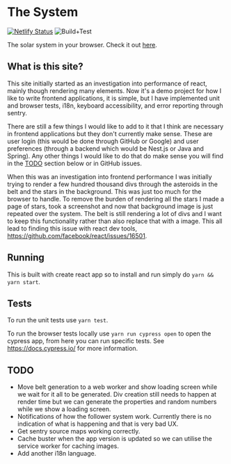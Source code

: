 # The System

[![Netlify Status](https://api.netlify.com/api/v1/badges/245f7f94-8e6e-4beb-bfbb-af9ce9c68105/deploy-status)](https://app.netlify.com/sites/the-system/deploys) ![Build+Test](https://github.com/ryan-rushton/the-system/workflows/Build+Test/badge.svg?branch=master)

The solar system in your browser. Check it out [here](https://the-system.netlify.app/).

## What is this site?

This site initially started as an investigation into performance of react, mainly though rendering many elements. Now it's a demo project for how I like to write frontend applications, it is simple, but I have implemented unit and browser tests, i18n, keyboard accessibility, and error reporting through sentry.

There are still a few things I would like to add to it that I think are necessary in frontend applications but they don't currently make sense. These are user login (this would be done through GitHub or Google) and user preferences (through a backend which would be Nest.js or Java and Spring). Any other things I would like to do that do make sense you will find in the [TODO](#todo) section below or in GitHub issues.

When this was an investigation into frontend performance I was initially trying to render a few hundred thousand divs through the asteroids in the belt and the stars in the background. This was just too much for the browser to handle. To remove the burden of rendering all the stars I made a page of stars, took a screenshot and now that background image is just repeated over the system. The belt is still rendering a lot of divs and I want to keep this functionality rather than also replace that with a image. This all lead to finding this issue with react dev tools, https://github.com/facebook/react/issues/16501.

## Running

This is built with create react app so to install and run simply do `yarn && yarn start`.

## Tests

To run the unit tests use `yarn test`.

To run the browser tests locally use `yarn run cypress open` to open the cypress app, from here you can run specific tests. See https://docs.cypress.io/ for more information.

## TODO

- Move belt generation to a web worker and show loading screen while we wait for it all to be generated. Div creation still needs to happen at render time but we can generate the properties and random numbers while we show a loading screen.
- Notifications of how the follower system work. Currently there is no indication of what is happening and that is very bad UX.
- Get sentry source maps working correctly.
- Cache buster when the app version is updated so we can utilise the service worker for caching images.
- Add another i18n language.
